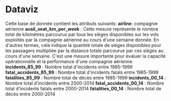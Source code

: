 # Dataviz
Cette base de donnée contient les attributs suivants:
**airline**: compagnie aérienne
**avail_seat_km_per_week** : Cette mesure représente le nombre total de kilomètres parcourus par tous les sièges disponibles sur les vols exploités par la compagnie 
                         aérienne au cours d'une semaine donnée. En d'autres termes, cela indique la quantité totale de sièges disponibles pour les passagers 
                         multipliée par la distance totale parcourue par ces sièges au cours d'une semaine. C'est une mesure importante pour évaluer la capacité 
                         opérationnelle et la performance d'une compagnie aérienne.
**incidents_85_99** : Nombre total d'incidents entre 1985-1999
**fatal_accidents_85_99** : Nombre total d'incidents fatals entre 1985-1999
**fatalities_85_99** : Nombre total de décès entre 1985-1999 
**incidents_00_14** : Nombre total d'incidents entre 2000-2014
**fatal_accidents_00_14** : Nombre total d'incidents fatals entre 2000-2014
**fatalities_00_14** : Nombre total de décès entre 2000-2014
